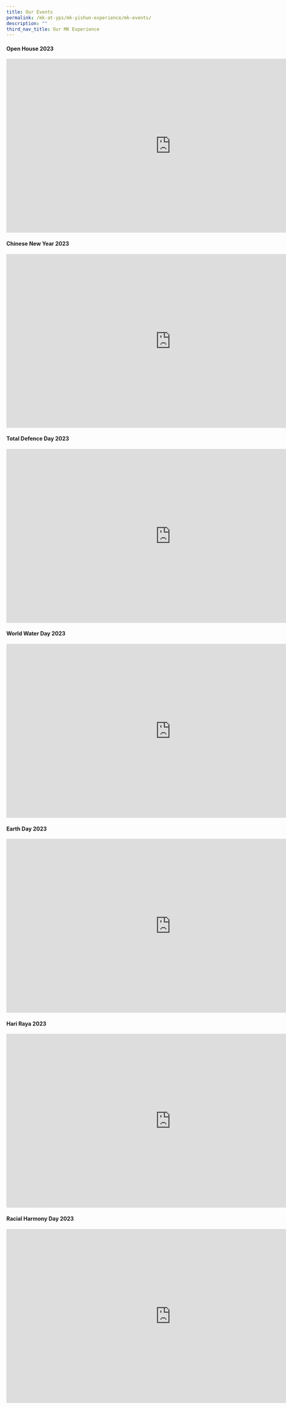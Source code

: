 ```yaml
---
title: Our Events
permalink: /mk-at-yps/mk-yishun-experience/mk-events/
description: ""
third_nav_title: Our MK Experience
---
```

#### **Open House 2023**

<iframe src="https://docs.google.com/presentation/d/e/2PACX-1vQALCZq448OW0vy4j05yQR7UjvTA6vYXNXJw16UFdXATHwzjy1JXsM2TfjuLNLRPRIQb7o6aScK59cL/embed?start=true&amp;loop=true&amp;delayms=5000" frameborder="0" width="860" height="455" allowfullscreen="true"></iframe>

#### **Chinese New Year 2023**

<iframe src="https://docs.google.com/presentation/d/e/2PACX-1vTXcWlC2lOnm0ejaAOVroUvoWIraU1k3MzYlj-0AK8Mi7ShsvwsX9ZbfiGyTVlJxSAhEZAsR2jQxx1D/embed?start=true&amp;loop=true&amp;delayms=5000" frameborder="0" width="860" height="455" allowfullscreen="true"></iframe>

#### **Total Defence Day 2023**

<iframe src="https://docs.google.com/presentation/d/e/2PACX-1vSr4qAp8xunXQdh0djQHuqUC1d7ZSnMRTkC5KqEiw0FEpJ4hqEJIEDp4ghZZncv2g0NGm6NHRWrvneu/embed?start=true&amp;loop=true&amp;delayms=5000" frameborder="0" width="860" height="455" allowfullscreen="true"></iframe>

#### **World Water Day 2023**

<iframe src="https://docs.google.com/presentation/d/e/2PACX-1vRR-pNIPmeFUB2DOctLbvMwkasLgabK3-SJutUpGCMZHqe2s1DaKiPv0p9OePCTefT5-HNi6JT4Y-AJ/embed?start=false&amp;loop=false&amp;delayms=5000" frameborder="0" width="860" height="455" allowfullscreen="true"></iframe>

#### **Earth Day 2023**

<iframe src="https://docs.google.com/presentation/d/e/2PACX-1vRlNXQ6kjaOLTUVevknSpyI7D6PAnfzO_NkPEF2uqoDx8Zfk8sO_6pvcJUIQm07eT8-6PO1Ysuko1OK/embed?start=true&amp;loop=true&amp;delayms=5000" frameborder="0" width="860" height="455" allowfullscreen="true"></iframe>

#### **Hari Raya 2023**

<iframe src="https://docs.google.com/presentation/d/e/2PACX-1vSxzDh9d12ACk8l0Duu06iIul_RsaZUf5IWJCSckl2mpBxFSl69e5noLp3PlwDp9DjAhMTxkLCaCahV/embed?start=false&amp;loop=false&amp;delayms=5000" frameborder="0" width="860" height="455" allowfullscreen="true"></iframe>

#### **Racial Harmony Day 2023**

<iframe src="https://docs.google.com/presentation/d/e/2PACX-1vT54LKQa0DTYqT5lKgkORp6y4N9to1u2rWuPaHNRP72kX78IFkEI9gNXdkH7nyrolP97XCXFg4fXHKQ/embed?start=true&amp;loop=true&amp;delayms=5000" frameborder="0" width="860" height="455" allowfullscreen="true"></iframe>